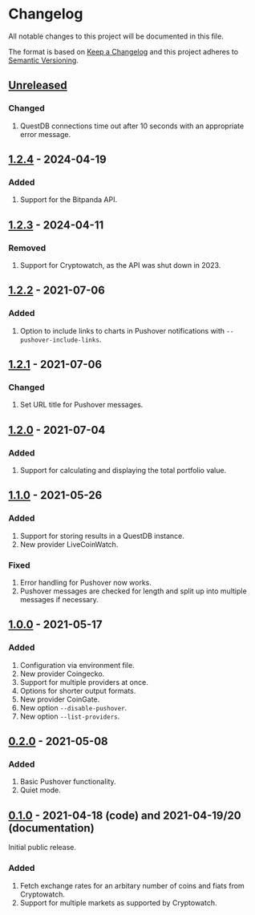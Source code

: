 # Changelog

All notable changes to this project will be documented in this file.

The format is based on [Keep a Changelog](https://keepachangelog.com/en/1.1.0/) and this project adheres to [Semantic Versioning](https://semver.org/spec/v2.0.0.html).

## [Unreleased]

### Changed

1. QuestDB connections time out after 10 seconds with an appropriate error message.

## [1.2.4] - 2024-04-19

### Added

1. Support for the Bitpanda API.

## [1.2.3] - 2024-04-11

### Removed

1. Support for Cryptowatch, as the API was shut down in 2023.

## [1.2.2] - 2021-07-06

### Added

1. Option to include links to charts in Pushover notifications with `--pushover-include-links`.

## [1.2.1] - 2021-07-06

### Changed

1. Set URL title for Pushover messages.

## [1.2.0] - 2021-07-04

### Added

1. Support for calculating and displaying the total portfolio value.

## [1.1.0] - 2021-05-26

### Added

1. Support for storing results in a QuestDB instance.
1. New provider LiveCoinWatch.

### Fixed

1. Error handling for Pushover now works.
1. Pushover messages are checked for length and split up into multiple messages if necessary.

## [1.0.0] - 2021-05-17

### Added

1. Configuration via environment file.
1. New provider Coingecko.
1. Support for multiple providers at once.
1. Options for shorter output formats.
1. New provider CoinGate.
1. New option `--disable-pushover`.
1. New option `--list-providers`.

## [0.2.0] - 2021-05-08

### Added

1. Basic Pushover functionality.
1. Quiet mode.

## [0.1.0] - 2021-04-18 (code) and 2021-04-19/20 (documentation)

Initial public release.

### Added

1. Fetch exchange rates for an arbitary number of coins and fiats from Cryptowatch.
1. Support for multiple markets as supported by Cryptowatch.

[Unreleased]: https://gitlab.com/rbrt-weiler/coinspy/-/compare/1.2.4...master
[1.2.4]: https://gitlab.com/rbrt-weiler/coinspy/-/tree/1.2.4
[1.2.3]: https://gitlab.com/rbrt-weiler/coinspy/-/tree/1.2.3
[1.2.2]: https://gitlab.com/rbrt-weiler/coinspy/-/tree/1.2.2
[1.2.1]: https://gitlab.com/rbrt-weiler/coinspy/-/tree/1.2.1
[1.2.0]: https://gitlab.com/rbrt-weiler/coinspy/-/tree/1.2.0
[1.1.0]: https://gitlab.com/rbrt-weiler/coinspy/-/tree/1.1.0
[1.0.0]: https://gitlab.com/rbrt-weiler/coinspy/-/tree/1.0.0
[0.2.0]: https://gitlab.com/rbrt-weiler/coinspy/-/tree/0.2.0
[0.1.0]: https://gitlab.com/rbrt-weiler/coinspy/-/tree/0.1.0
